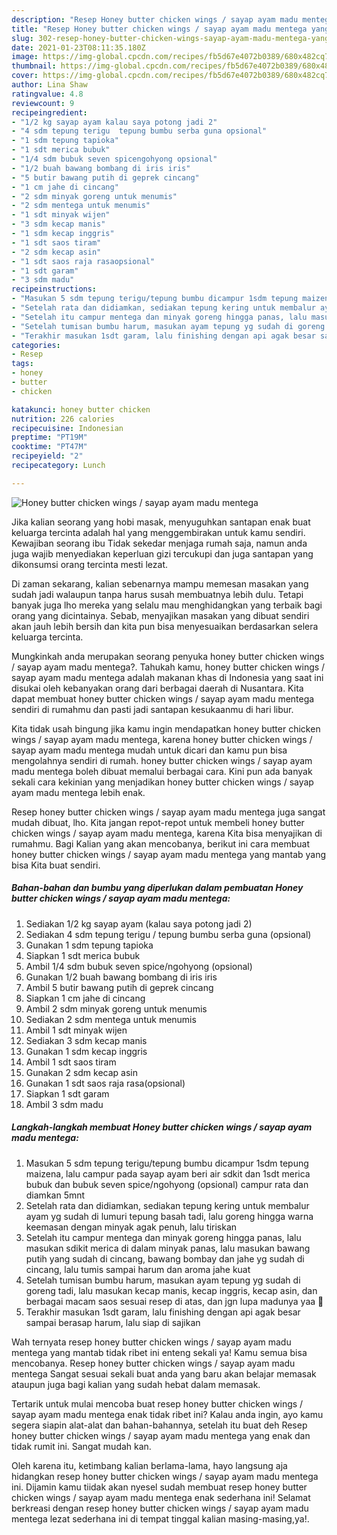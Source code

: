 ```yaml
---
description: "Resep Honey butter chicken wings / sayap ayam madu mentega yang nikmat dan Mudah Dibuat"
title: "Resep Honey butter chicken wings / sayap ayam madu mentega yang nikmat dan Mudah Dibuat"
slug: 302-resep-honey-butter-chicken-wings-sayap-ayam-madu-mentega-yang-nikmat-dan-mudah-dibuat
date: 2021-01-23T08:11:35.180Z
image: https://img-global.cpcdn.com/recipes/fb5d67e4072b0389/680x482cq70/honey-butter-chicken-wings-sayap-ayam-madu-mentega-foto-resep-utama.jpg
thumbnail: https://img-global.cpcdn.com/recipes/fb5d67e4072b0389/680x482cq70/honey-butter-chicken-wings-sayap-ayam-madu-mentega-foto-resep-utama.jpg
cover: https://img-global.cpcdn.com/recipes/fb5d67e4072b0389/680x482cq70/honey-butter-chicken-wings-sayap-ayam-madu-mentega-foto-resep-utama.jpg
author: Lina Shaw
ratingvalue: 4.8
reviewcount: 9
recipeingredient:
- "1/2 kg sayap ayam kalau saya potong jadi 2"
- "4 sdm tepung terigu  tepung bumbu serba guna opsional"
- "1 sdm tepung tapioka"
- "1 sdt merica bubuk"
- "1/4 sdm bubuk seven spicengohyong opsional"
- "1/2 buah bawang bombang di iris iris"
- "5 butir bawang putih di geprek cincang"
- "1 cm jahe di cincang"
- "2 sdm minyak goreng untuk menumis"
- "2 sdm mentega untuk menumis"
- "1 sdt minyak wijen"
- "3 sdm kecap manis"
- "1 sdm kecap inggris"
- "1 sdt saos tiram"
- "2 sdm kecap asin"
- "1 sdt saos raja rasaopsional"
- "1 sdt garam"
- "3 sdm madu"
recipeinstructions:
- "Masukan 5 sdm tepung terigu/tepung bumbu dicampur 1sdm tepung maizena, lalu campur pada sayap ayam beri air sdkit dan 1sdt merica bubuk dan bubuk seven spice/ngohyong (opsional) campur rata dan diamkan 5mnt"
- "Setelah rata dan didiamkan, sediakan tepung kering untuk membalur ayam yg sudah di lumuri tepung basah tadi, lalu goreng hingga warna keemasan dengan minyak agak penuh, lalu tiriskan"
- "Setelah itu campur mentega dan minyak goreng hingga panas, lalu masukan sdikit merica di dalam minyak panas, lalu masukan bawang putih yang sudah di cincang, bawang bombay dan jahe yg sudah di cincang, lalu tumis sampai harum dan aroma jahe kuat"
- "Setelah tumisan bumbu harum, masukan ayam tepung yg sudah di goreng tadi, lalu masukan kecap manis, kecap inggris, kecap asin, dan berbagai macam saos sesuai resep di atas, dan jgn lupa madunya yaa 🤤"
- "Terakhir masukan 1sdt garam, lalu finishing dengan api agak besar sampai berasap harum, lalu siap di sajikan"
categories:
- Resep
tags:
- honey
- butter
- chicken

katakunci: honey butter chicken 
nutrition: 226 calories
recipecuisine: Indonesian
preptime: "PT19M"
cooktime: "PT47M"
recipeyield: "2"
recipecategory: Lunch

---
```



![Honey butter chicken wings / sayap ayam madu mentega](https://img-global.cpcdn.com/recipes/fb5d67e4072b0389/680x482cq70/honey-butter-chicken-wings-sayap-ayam-madu-mentega-foto-resep-utama.jpg)

Jika kalian seorang yang hobi masak, menyuguhkan santapan enak buat keluarga tercinta adalah hal yang menggembirakan untuk kamu sendiri. Kewajiban seorang ibu Tidak sekedar menjaga rumah saja, namun anda juga wajib menyediakan keperluan gizi tercukupi dan juga santapan yang dikonsumsi orang tercinta mesti lezat.

Di zaman  sekarang, kalian sebenarnya mampu memesan masakan yang sudah jadi walaupun tanpa harus susah membuatnya lebih dulu. Tetapi banyak juga lho mereka yang selalu mau menghidangkan yang terbaik bagi orang yang dicintainya. Sebab, menyajikan masakan yang dibuat sendiri akan jauh lebih bersih dan kita pun bisa menyesuaikan berdasarkan selera keluarga tercinta. 



Mungkinkah anda merupakan seorang penyuka honey butter chicken wings / sayap ayam madu mentega?. Tahukah kamu, honey butter chicken wings / sayap ayam madu mentega adalah makanan khas di Indonesia yang saat ini disukai oleh kebanyakan orang dari berbagai daerah di Nusantara. Kita dapat membuat honey butter chicken wings / sayap ayam madu mentega sendiri di rumahmu dan pasti jadi santapan kesukaanmu di hari libur.

Kita tidak usah bingung jika kamu ingin mendapatkan honey butter chicken wings / sayap ayam madu mentega, karena honey butter chicken wings / sayap ayam madu mentega mudah untuk dicari dan kamu pun bisa mengolahnya sendiri di rumah. honey butter chicken wings / sayap ayam madu mentega boleh dibuat memalui berbagai cara. Kini pun ada banyak sekali cara kekinian yang menjadikan honey butter chicken wings / sayap ayam madu mentega lebih enak.

Resep honey butter chicken wings / sayap ayam madu mentega juga sangat mudah dibuat, lho. Kita jangan repot-repot untuk membeli honey butter chicken wings / sayap ayam madu mentega, karena Kita bisa menyajikan di rumahmu. Bagi Kalian yang akan mencobanya, berikut ini cara membuat honey butter chicken wings / sayap ayam madu mentega yang mantab yang bisa Kita buat sendiri.

<!--inarticleads1-->

##### Bahan-bahan dan bumbu yang diperlukan dalam pembuatan Honey butter chicken wings / sayap ayam madu mentega:

1. Sediakan 1/2 kg sayap ayam (kalau saya potong jadi 2)
1. Sediakan 4 sdm tepung terigu / tepung bumbu serba guna (opsional)
1. Gunakan 1 sdm tepung tapioka
1. Siapkan 1 sdt merica bubuk
1. Ambil 1/4 sdm bubuk seven spice/ngohyong (opsional)
1. Gunakan 1/2 buah bawang bombang di iris iris
1. Ambil 5 butir bawang putih di geprek cincang
1. Siapkan 1 cm jahe di cincang
1. Ambil 2 sdm minyak goreng untuk menumis
1. Sediakan 2 sdm mentega untuk menumis
1. Ambil 1 sdt minyak wijen
1. Sediakan 3 sdm kecap manis
1. Gunakan 1 sdm kecap inggris
1. Ambil 1 sdt saos tiram
1. Gunakan 2 sdm kecap asin
1. Gunakan 1 sdt saos raja rasa(opsional)
1. Siapkan 1 sdt garam
1. Ambil 3 sdm madu




<!--inarticleads2-->

##### Langkah-langkah membuat Honey butter chicken wings / sayap ayam madu mentega:

1. Masukan 5 sdm tepung terigu/tepung bumbu dicampur 1sdm tepung maizena, lalu campur pada sayap ayam beri air sdkit dan 1sdt merica bubuk dan bubuk seven spice/ngohyong (opsional) campur rata dan diamkan 5mnt
1. Setelah rata dan didiamkan, sediakan tepung kering untuk membalur ayam yg sudah di lumuri tepung basah tadi, lalu goreng hingga warna keemasan dengan minyak agak penuh, lalu tiriskan
1. Setelah itu campur mentega dan minyak goreng hingga panas, lalu masukan sdikit merica di dalam minyak panas, lalu masukan bawang putih yang sudah di cincang, bawang bombay dan jahe yg sudah di cincang, lalu tumis sampai harum dan aroma jahe kuat
1. Setelah tumisan bumbu harum, masukan ayam tepung yg sudah di goreng tadi, lalu masukan kecap manis, kecap inggris, kecap asin, dan berbagai macam saos sesuai resep di atas, dan jgn lupa madunya yaa 🤤
1. Terakhir masukan 1sdt garam, lalu finishing dengan api agak besar sampai berasap harum, lalu siap di sajikan




Wah ternyata resep honey butter chicken wings / sayap ayam madu mentega yang mantab tidak ribet ini enteng sekali ya! Kamu semua bisa mencobanya. Resep honey butter chicken wings / sayap ayam madu mentega Sangat sesuai sekali buat anda yang baru akan belajar memasak ataupun juga bagi kalian yang sudah hebat dalam memasak.

Tertarik untuk mulai mencoba buat resep honey butter chicken wings / sayap ayam madu mentega enak tidak ribet ini? Kalau anda ingin, ayo kamu segera siapin alat-alat dan bahan-bahannya, setelah itu buat deh Resep honey butter chicken wings / sayap ayam madu mentega yang enak dan tidak rumit ini. Sangat mudah kan. 

Oleh karena itu, ketimbang kalian berlama-lama, hayo langsung aja hidangkan resep honey butter chicken wings / sayap ayam madu mentega ini. Dijamin kamu tiidak akan nyesel sudah membuat resep honey butter chicken wings / sayap ayam madu mentega enak sederhana ini! Selamat berkreasi dengan resep honey butter chicken wings / sayap ayam madu mentega lezat sederhana ini di tempat tinggal kalian masing-masing,ya!.

